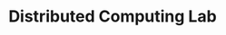 ---
title: Distributed Computing Lab

description: |
  Our research is about the theory and practice of distributed computing.

people:
  - rachid-guerraoui


layout: project
# image: 
last-updated: 2019-11-04
link: "https://dcl.epfl.ch/site/home"
---